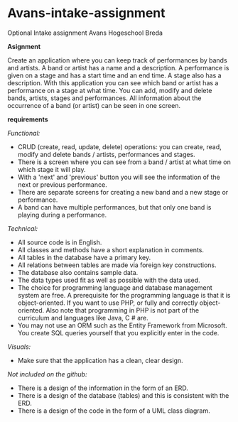 # Avans-intake-assignment
Optional Intake assignment Avans Hogeschool Breda

**Asignment**

Create an application where you can keep track of performances by bands and artists. A band or artist has a name and a description. A performance is given on a stage and has a start time and an end time. A stage also has a description.
With this application you can see which band or artist has a performance on a stage at what time. You can add, modify and delete bands, artists, stages and performances. All information about the occurrence of a band (or artist) can be seen in one screen.

**requirements**

*Functional:*
* CRUD (create, read, update, delete) operations: you can create, read, modify and delete bands / artists, performances and stages.
* There is a screen where you can see from a band / artist at what time on which stage it will play.
* With a 'next' and 'previous' button you will see the information of the next or previous performance.
* There are separate screens for creating a new band and a new stage or performance.
* A band can have multiple performances, but that only one band is playing during a performance.

*Technical:*
* All source code is in English.
* All classes and methods have a short explanation in comments.
* All tables in the database have a primary key.
* All relations between tables are made via foreign key constructions.
* The database also contains sample data.
* The data types used fit as well as possible with the data used.
* The choice for programming language and database management system are free. A prerequisite for the programming language is that it is object-oriented. If you want to use PHP, or fully and correctly object-oriented. Also note that programming in PHP is not part of the curriculum and languages like Java, C # are.
* You may not use an ORM such as the Entity Framework from Microsoft. You create SQL queries yourself that you explicitly enter in the code.

*Visuals:*
* Make sure that the application has a clean, clear design.

*Not included on the github:*
* There is a design of the information in the form of an ERD.
* There is a design of the database (tables) and this is consistent with the ERD.
* There is a design of the code in the form of a UML class diagram.
